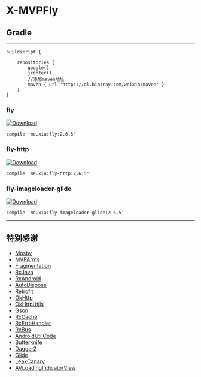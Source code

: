 # X-MVPFly

## Gradle
-------

```
buildscript {

    repositories {
        google()
        jcenter()
        //添加maven地址
        maven { url 'https://dl.bintray.com/weixia/maven' }
    }
}

```

### fly
[ ![Download](https://api.bintray.com/packages/weixia/maven/fly/images/download.svg) ](https://bintray.com/weixia/maven/fly/_latestVersion)
```
compile 'me.xia:fly:2.6.5'
```

### fly-http
[ ![Download](https://api.bintray.com/packages/weixia/maven/fly-http/images/download.svg) ](https://bintray.com/weixia/maven/fly-http/_latestVersion)
```
compile 'me.xia:fly-http:2.6.5'
```

### fly-imageloader-glide
[ ![Download](https://api.bintray.com/packages/weixia/maven/fly-imageloader-glide/images/download.svg) ](https://bintray.com/weixia/maven/fly-imageloader-glide/_latestVersion)
```
compile 'me.xia:fly-imageloader-glide:2.6.5'
```
-------

## 特别感谢
* [Mosby](https://github.com/sockeqwe/mosby/)
* [MVPArms](https://github.com/JessYanCoding/MVPArms)
* [Fragmentation](https://github.com/YoKeyword/Fragmentation)
* [RxJava](https://github.com/ReactiveX/RxJava)
* [RxAndroid](https://github.com/ReactiveX/RxAndroid)
* [AutoDispose](https://github.com/uber/AutoDispose)
* [Retrofit](https://github.com/square/retrofit)
* [OkHttp](https://github.com/square/okhttp)
* [OkHttpUtils](https://github.com/hongyangAndroid/okhttputils)
* [Gson](https://github.com/google/gson)
* [RxCache](https://github.com/VictorAlbertos/RxCache)
* [RxErroHandler](https://github.com/JessYanCoding/RxErrorHandler)
* [RxBus](https://github.com/wexia/X-RxBus)
* [AndroidUtilCode](https://github.com/Blankj/AndroidUtilCode)
* [Butterknife](https://github.com/JakeWharton/butterknife)
* [Dagger2](https://github.com/google/dagger)
* [Glide](https://github.com/bumptech/glide)
* [LeakCanary](https://github.com/square/leakcanary)
* [AVLoadingIndicatorView](https://github.com/81813780/AVLoadingIndicatorView)

